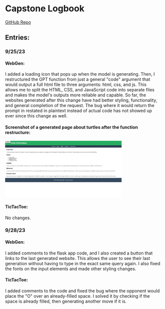 # Capstone Logbook
[GitHub Repo](https://github.com/paperbottle11/cscapstone)

<h2>Entries:</h2>
<h3>9/25/23</h3>
<h4>WebGen:</h4>
I added a loading icon that pops up when the model is generating.
Then, I restructured the GPT function from just a general "code" argument that would output a full html file to three arguments: html, css, and js.  This allows me to split the HTML, CSS, and JavaScript code into separate files and makes the model's outputs more reliable and capable.  So far, the websites generated after this change have had better styling, functionality, and general completion of the request.  The bug where it would return the prompt in restated in plaintext instead of actual code has not showed up ever since this change as well.

<h4>Screenshot of a generated page about turtles after the function restructure:</h4>
<img alt="Screenshot of a generated page about turtles" src="TurtlePageGeneration.jpg" style="width: 75%">

<h4>TicTacToe:</h4>
No changes.

<h3>9/28/23</h3>
<h4>WebGen:</h4>
I added comments to the flask app code, and I also created a button that links to the last generated website.  This allows the user to see their last generation without having to type in the exact same query again.  I also fixed the fonts on the input elements and made other styling changes.

<h4>TicTacToe:</h4>
I added comments to the code and fixed the bug where the opponent would place the "O" over an already-filled space.  I solved it by checking if the space is already filled, then generating another move if it is.